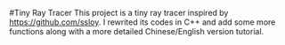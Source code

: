 #Tiny Ray Tracer
This project is a tiny ray tracer inspired by https://github.com/ssloy.
I rewrited its codes in C++ and add some more functions along with a more detailed Chinese/English version tutorial.

